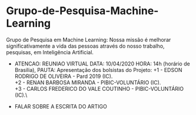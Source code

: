 # Grupo-de-Pesquisa-Machine-Learning
Grupo de Pesquisa em Machine Learning: Nossa missão é melhorar significativamente a vida das pessoas através do nosso trabalho, pesquisas, em Inteligência Artificial.
- ATENCAO:  REUNIAO VIRTUAL
DATA: 10/04/2020
HORA: 14h (horário de Brasilia), 
PAUTA: Apresentação dos bolsistas do Projeto:
+1 - EDSON RODRIGO DE OLIVEIRA - Pard 2019 (IC).\
+2 - RENAN BARBOSA MIRANDA - PIBIC-VOLUNTÁRIO (IC).\
+3 - CARLOS FREDERICO DO VALE COUTINHO - PIBIC-VOLUNTÁRIO (IC).\

- FALAR SOBRE A ESCRITA DO ARTIGO 

